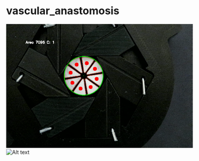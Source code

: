 # vascular_anastomosis

![Alt text](images/wheel.png?raw=true "Wheel of Time")
![Alt text](iris.gif?raw=true "Video")

